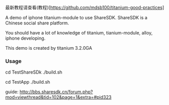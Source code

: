 最新教程请查看(教程)[https://github.com/mdsb100/titanium-good-practices]

A demo of iphone titanium-module to use ShareSDK.
ShareSDK is a Chinese social share platform.

You should have a lot of knowledge of titanium, tianium-module, alloy, iphone developing.

This demo is created by titanium 3.2.0GA

### Usage

cd TestShareSDk
./build.sh

cd TestApp
./build.sh

guide: http://bbs.sharesdk.cn/forum.php?mod=viewthread&tid=102&page=1&extra=#pid323
